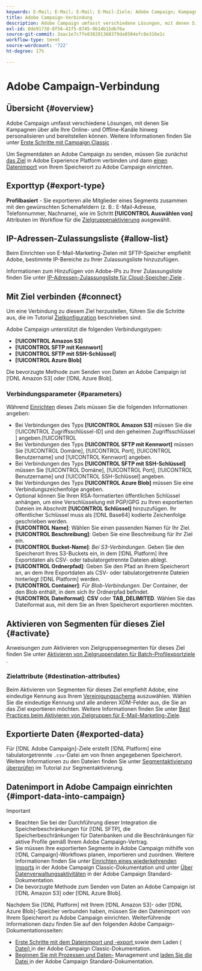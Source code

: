 ```yaml
---
keywords: E-Mail; E-Mail; E-Mail; E-Mail-Ziele; Adobe Campaign; Kampagne
title: Adobe Campaign-Verbindung
description: Adobe Campaign umfasst verschiedene Lösungen, mit denen Sie Kampagnen über alle Ihre Online- und Offline-Kanäle hinweg personalisieren und bereitstellen können.
exl-id: 0de91738-8f56-41f5-8745-9b14b15db76a
source-git-commit: 3aac1e7c7fe838201368379da8504efc8e316e1c
workflow-type: tm+mt
source-wordcount: '722'
ht-degree: 17%

---
```


# Adobe Campaign-Verbindung

## Übersicht {#overview}

Adobe Campaign umfasst verschiedene Lösungen, mit denen Sie Kampagnen über alle Ihre Online- und Offline-Kanäle hinweg personalisieren und bereitstellen können. Weitere Informationen finden Sie unter [Erste Schritte mit Campaign Classic](https://experienceleague.adobe.com/docs/campaign-classic/using/getting-started/starting-with-adobe-campaign/about-adobe-campaign-classic.html) .

Um Segmentdaten an Adobe Campaign zu senden, müssen Sie zunächst [das Ziel](#connect-destination) in Adobe Experience Platform verbinden und dann [einen Datenimport](#import-data-into-campaign) von Ihrem Speicherort zu Adobe Campaign einrichten.

## Exporttyp {#export-type}

**Profilbasiert**  - Sie exportieren alle Mitglieder eines Segments zusammen mit den gewünschten Schemafeldern (z. B.: E-Mail-Adresse, Telefonnummer, Nachname), wie im Schritt  **[!UICONTROL Auswählen von]** Attributen im Workflow für die  [Zielgruppenaktivierung](../../ui/activate-batch-profile-destinations.md#select-attributes) ausgewählt.

## IP-Adressen-Zulassungsliste {#allow-list}

Beim Einrichten von E-Mail-Marketing-Zielen mit SFTP-Speicher empfiehlt Adobe, bestimmte IP-Bereiche zu Ihrer Zulassungsliste hinzuzufügen.

Informationen zum Hinzufügen von Adobe-IPs zu Ihrer Zulassungsliste finden Sie unter [IP-Adressen-Zulassungsliste für Cloud-Speicher-Ziele](../cloud-storage/ip-address-allow-list.md) .

## Mit Ziel verbinden {#connect}

Um eine Verbindung zu diesem Ziel herzustellen, führen Sie die Schritte aus, die im Tutorial [Zielkonfiguration](../../ui/connect-destination.md) beschrieben sind.

Adobe Campaign unterstützt die folgenden Verbindungstypen:

* **[!UICONTROL Amazon S3]**
* **[!UICONTROL SFTP mit Kennwort]**
* **[!UICONTROL SFTP mit SSH-Schlüssel]**
* **[!UICONTROL Azure Blob]**

Die bevorzugte Methode zum Senden von Daten an Adobe Campaign ist [!DNL Amazon S3] oder [!DNL Azure Blob].

### Verbindungsparameter {#parameters}

Während [Einrichten](../../ui/connect-destination.md) dieses Ziels müssen Sie die folgenden Informationen angeben:

* Bei Verbindungen des Typs **[!UICONTROL Amazon S3]** müssen Sie die [!UICONTROL Zugriffsschlüssel-ID] und den geheimen Zugriffsschlüssel ] angeben.[!UICONTROL 
* Bei Verbindungen des Typs **[!UICONTROL SFTP mit Kennwort]** müssen Sie [!UICONTROL Domäne], [!UICONTROL Port], [!UICONTROL Benutzername] und [!UICONTROL Kennwort] angeben.
* Bei Verbindungen des Typs **[!UICONTROL SFTP mit SSH-Schlüssel]** müssen Sie [!UICONTROL Domäne], [!UICONTROL Port], [!UICONTROL Benutzername] und [!UICONTROL SSH-Schlüssel] angeben.
* Bei Verbindungen des Typs **[!UICONTROL Azure Blob]** müssen Sie eine Verbindungszeichenfolge angeben.
* Optional können Sie Ihren RSA-formatierten öffentlichen Schlüssel anhängen, um eine Verschlüsselung mit PGP/GPG zu Ihren exportierten Dateien im Abschnitt **[!UICONTROL Schlüssel]** hinzuzufügen. Ihr öffentlicher Schlüssel muss als [!DNL Base64] kodierte Zeichenfolge geschrieben werden.
* **[!UICONTROL Name]**: Wählen Sie einen passenden Namen für Ihr Ziel.
* **[!UICONTROL Beschreibung]**: Geben Sie eine Beschreibung für Ihr Ziel ein.
* **[!UICONTROL Bucket-Name]**: *Bei S3-Verbindungen*. Geben Sie den Speicherort Ihres S3-Buckets ein, in dem [!DNL Platform] Ihre Exportdaten als CSV- oder tabulatorgetrennte Dateien ablegt.
* **[!UICONTROL Ordnerpfad]**: Geben Sie den Pfad an Ihrem Speicherort an, an dem Ihre Exportdaten als CSV- oder tabulatorgetrennte Dateien hinterlegt  [!DNL Platform] werden.
* **[!UICONTROL Container]**:  *Für Blob-Verbindungen*. Der Container, der den Blob enthält, in dem sich Ihr Ordnerpfad befindet.
* **[!UICONTROL Dateiformat]**: **CSV** oder **TAB_DELIMITED**. Wählen Sie das Dateiformat aus, mit dem Sie an Ihren Speicherort exportieren möchten.

## Aktivieren von Segmenten für dieses Ziel {#activate}

Anweisungen zum Aktivieren von Zielgruppensegmenten für dieses Ziel finden Sie unter [Aktivieren von Zielgruppendaten für Batch-Profilexportziele](../../ui/activate-batch-profile-destinations.md) .

### Zielattribute {#destination-attributes}

Beim Aktivieren von Segmenten für dieses Ziel empfiehlt Adobe, eine eindeutige Kennung aus Ihrem [Vereinigungsschema](../../../profile/home.md#profile-fragments-and-union-schemas) auszuwählen. Wählen Sie die eindeutige Kennung und alle anderen XDM-Felder aus, die Sie an das Ziel exportieren möchten. Weitere Informationen finden Sie unter [Best Practices beim Aktivieren von Zielgruppen für E-Mail-Marketing-Ziele](overview.md#best-practices).

## Exportierte Daten {#exported-data}

Für [!DNL Adobe Campaign]-Ziele erstellt [!DNL Platform] eine tabulatorgetrennte `.csv`-Datei am von Ihnen angegebenen Speicherort. Weitere Informationen zu den Dateien finden Sie unter [Segmentaktivierung überprüfen](../../ui/activate-batch-profile-destinations.md#verify) im Tutorial zur Segmentaktivierung.

## Datenimport in Adobe Campaign einrichten {#import-data-into-campaign}

>[!IMPORTANT]
>
>* Beachten Sie bei der Durchführung dieser Integration die Speicherbeschränkungen für [!DNL SFTP], die Speicherbeschränkungen für Datenbanken und die Beschränkungen für aktive Profile gemäß Ihrem Adobe Campaign-Vertrag.
>* Sie müssen Ihre exportierten Segmente in Adobe Campaign mithilfe von [!DNL Campaign]-Workflows planen, importieren und zuordnen. Weitere Informationen finden Sie unter [Einrichten eines wiederkehrenden Imports](https://experienceleague.adobe.com/docs/campaign-classic/using/automating-with-workflows/use-cases/data-management/recurring-import-workflow.html?lang=de) in der Adobe Campaign Classic-Dokumentation und unter [Über Datenverwaltungsaktivitäten](https://experienceleague.adobe.com/docs/campaign-standard/using/managing-processes-and-data/data-management-activities/about-data-management-activities.html) in der Adobe Campaign Standard-Dokumentation.
>* Die bevorzugte Methode zum Senden von Daten an Adobe Campaign ist [!DNL Amazon S3] oder [!DNL Azure Blob].


Nachdem Sie [!DNL Platform] mit Ihrem [!DNL Amazon S3]- oder [!DNL Azure Blob]-Speicher verbunden haben, müssen Sie den Datenimport von Ihrem Speicherort zu Adobe Campaign einrichten. Weiterführende Informationen dazu finden Sie auf den folgenden Adobe Campaign-Dokumentationsseiten:
* [Erste Schritte mit dem Datenimport und -export ](https://experienceleague.adobe.com/docs/campaign-classic/using/getting-started/importing-and-exporting-data/get-started-data-import-export.html?lang=de#getting-started) sowie dem Laden ( [Datei) ](https://experienceleague.adobe.com/docs/campaign-classic/using/automating-with-workflows/action-activities/data-loading--file-.html) in der Adobe Campaign Classic-Dokumentation.
* [Beginnen Sie mit Prozessen und Daten-](https://experienceleague.adobe.com/docs/campaign-standard/using/managing-processes-and-data/get-started-workflows.html) Management und  [laden Sie die Datei ](https://experienceleague.adobe.com/docs/campaign-standard/using/managing-processes-and-data/data-management-activities/load-file.html) in der Adobe Campaign Standard-Dokumentation.
